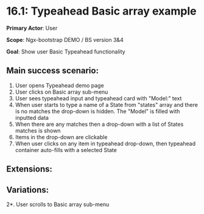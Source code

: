 16.1: Typeahead Basic array example
===================================
**Primary Actor**: User

**Scope**: Ngx-bootstrap DEMO / BS version 3&4

**Goal**: Show user Basic Typeahead functionality

Main success scenario:
----------------------
1. User opens Typeahead demo page
2. User clicks on Basic array sub-menu
3. User sees typeahead input and typeahead card with "Model:" text
4. When user starts to type a name of a State from "states" array and there is no matches the drop-down is hidden. The "Model" is filled with inputted data
5. When there are any matches then a drop-down with a list of States matches is shown
6. Items in the drop-down are clickable
7. When user clicks on any item in typeahead drop-down, then typeahead container auto-fills with a selected State

Extensions:
-----------

Variations:
-----------
2*. User scrolls to Basic array sub-menu
